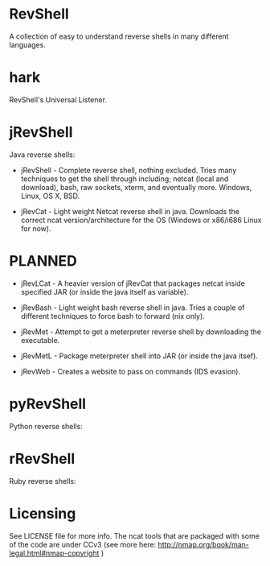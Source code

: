 RevShell
========

A collection of easy to understand reverse shells in many different languages.

hark
====

RevShell's Universal Listener.

jRevShell
=========

Java reverse shells:

* jRevShell - Complete reverse shell, nothing excluded. Tries many techniques to get the shell through including; netcat (local and download), bash, raw sockets, xterm, and eventually more. Windows, Linux, OS X, BSD.

* jRevCat - Light weight Netcat reverse shell in java. Downloads the correct ncat version/architecture for the OS (Windows or x86/i686 Linux for now).

PLANNED
=======
* jRevLCat - A heavier version of jRevCat that packages netcat inside specified JAR (or inside the java itself as variable).

* jRevBash - Light weight bash reverse shell in java. Tries a couple of different techniques to force bash to forward (nix only).

* jRevMet - Attempt to get a meterpreter reverse shell by downloading the executable.

* jRevMetL - Package meterpreter shell into JAR (or inside the java itsef).

* jRevWeb - Creates a website to pass on commands (IDS evasion). 

pyRevShell
=========

Python reverse shells:

rRevShell
=========

Ruby reverse shells:

Licensing
=========

See LICENSE file for more info. The ncat tools that are packaged with some of the code are under CCv3 (see more here: http://nmap.org/book/man-legal.html#nmap-copyright )
